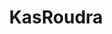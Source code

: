 ---
title: KasRoudra
github: https://github.com/KasRoudra
mode: dark
transition: 3s
archetype:
- Little Bit of Everything
---